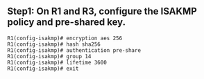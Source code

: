 ## Step1: On R1 and R3, configure the ISAKMP policy and pre-shared key.

```bashR1(config)# crypto isakmp policy 10
R1(config-isakmp)# encryption aes 256
R1(config-isakmp)# hash sha256
R1(config-isakmp)# authentication pre-share
R1(config-isakmp)# group 14
R1(config-isakmp)# lifetime 3600
R1(config-isakmp)# exit

```
